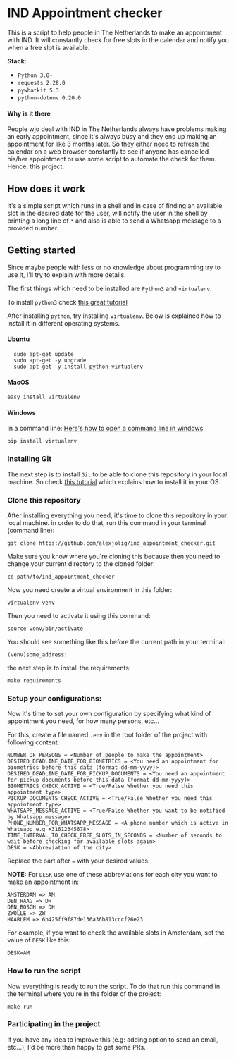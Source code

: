 # IND Appointment checker

This is a script to help people in The Netherlands to make an appointment with IND. It will constantly check for free slots in the calendar and notify you when a free slot is available.

**Stack:**

* `Python 3.8+`
* `requests 2.28.0`
* `pywhatkit 5.3`
* `python-dotenv 0.20.0`

#### Why is it there

People wjo deal with IND in The Netherlands always have problems making an early appointment, since it's always busy and they end up making an appointment for like 3 months later. So they either need to refresh the calendar on a web browser constantly to see if anyone has cancelled his/her appointment or use some script to automate the check for them. Hence, this project.

## How does it work

It's a simple script which runs in a shell and in case of finding an available slot in the desired date for the user, will notify the user in the shell by printing a long line of `*` and also is able to send a Whatsapp message to a provided number.

## Getting started

Since maybe people with less or no knowledge about programming try to use it, I'll try to explain with more details.

The first things which need to be installed are `Python3` and `virtualenv`.

To install `python3` check [this great tutorial](https://realpython.com/installing-python/)

After installing `python`, try installing `virtualenv`. Below is explained how to install it in different operating systems.

#### Ubuntu
```commandline
  sudo apt-get update
  sudo apt-get -y upgrade
  sudo apt-get -y install python-virtualenv
```
  
#### MacOS
```commandline
easy_install virtualenv
```

#### Windows
In a command line: [Here's how to open a command line in windows](https://www.howtogeek.com/235101/10-ways-to-open-the-command-prompt-in-windows-10/)
```commandline
pip install virtualenv
```

### Installing Git

The next step is to install `Git` to be able to clone this repository in your local machine. So check [this tutorial](https://www.atlassian.com/git/tutorials/install-git) which explains how to install it in your OS.

### Clone this repository

After installing everything you need, it's time to clone this repository in your local machine. in order to do that, run this command in your terminal (command line):
```commandline
git clone https://github.com/alexjolig/ind_appointment_checker.git
```

Make sure you know where you're cloning this because then you need to change your current directory to the cloned folder:
```commandline
cd path/to/ind_appointment_checker
```

Now you need create a virtual environment in this folder:
```commandline
virtualenv venv
```

Then you need to activate it using this command:
```commandline
source venv/bin/activate
```

You should see something like this before the current path in your terminal:
```
(venv)some_address:
```

the next step is to install the requirements:
```commandline
make requirements
```

### Setup your configurations:
Now it's time to set your own configuration by specifying what kind of appointment you need, for how many persons, etc...

For this, create a file named `.env` in the root folder of the project with following content:

```text
NUMBER_OF_PERSONS = <Number of people to make the appointment>
DESIRED_DEADLINE_DATE_FOR_BIOMETRICS = <You need an appointment for biometrics before this data (format dd-mm-yyyy)>
DESIRED_DEADLINE_DATE_FOR_PICKUP_DOCUMENTS = <You need an appointment for pickup documents before this data (format dd-mm-yyyy)>
BIOMETRICS_CHECK_ACTIVE = <True/False Whether you need this appointment type>
PICKUP_DOCUMENTS_CHECK_ACTIVE = <True/False Whether you need this appointment type>
WHATSAPP_MESSAGE_ACTIVE = <True/False Whether you want to be notified by Whatsapp message>
PHONE_NUMBER_FOR_WHATSAPP_MESSAGE = <A phone number which is active in Whatsapp e.g +31612345678>
TIME_INTERVAL_TO_CHECK_FREE_SLOTS_IN_SECONDS = <Number of seconds to wait before checking for available slots again>
DESK = <Abbreviation of the city>
```
Replace the part after `=` with your desired values.

**NOTE:** For `DESK` use one of these abbreviations for each city you want to make an appointment in:
```text
AMSTERDAM => AM
DEN_HAAG => DH
DEN_BOSCH => DH
ZWOLLE => ZW
HAARLEM => 6b425ff9f87de136a36b813cccf26e23
```
For example, if you want to check the available slots in Amsterdam, set the value of `DESK` like this:
```text
DESK=AM
```


### How to run the script

Now everything is ready to run the script. To do that run this command in the terminal where you're in the folder of the project:

```commandline
make run
```

### Participating in the project

If you have any idea to improve this (e.g: adding option to send an email, etc...), I'd be more than happy to get some PRs.
